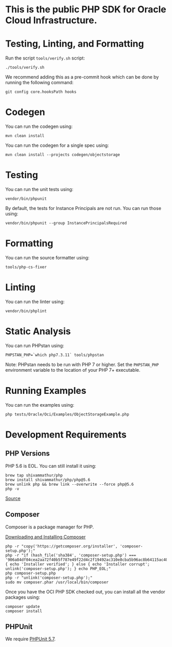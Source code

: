# This is the public PHP SDK for Oracle Cloud Infrastructure.

# Testing, Linting, and Formatting

Run the script `tools/verify.sh` script:

```
./tools/verify.sh
```

We recommend adding this as a pre-commit hook which can be done by running the following command:

```
git config core.hooksPath hooks
```

# Codegen

You can run the codegen using:

```
mvn clean install
```

You can run the codegen for a single spec using:

```
mvn clean install --projects codegen/objectstorage
```


# Testing

You can run the unit tests using:

```
vendor/bin/phpunit
```

By default, the tests for Instance Principals are not run. You can run those using:

```
vendor/bin/phpunit --group InstancePrincipalsRequired
```


# Formatting

You can run the source formatter using:

```
tools/php-cs-fixer
```


# Linting

You can run the linter using:

```
vendor/bin/phplint
```

# Static Analysis

You can run PHPstan using:

```
PHPSTAN_PHP=`which php7.3.11` tools/phpstan
```

Note: PHPstan needs to be run with PHP 7 or higher. Set the `PHPSTAN_PHP` environment variable to the location of your PHP 7+ executable.


# Running Examples

You can run the examples using:

```
php tests/Oracle/Oci/Examples/ObjectStorageExample.php
```

# Development Requirements

## PHP Versions

PHP 5.6 is EOL. You can still install it using:

```
brew tap shivammathur/php
brew install shivammathur/php/php@5.6
brew unlink php && brew link --overwrite --force php@5.6
php -v
```

[Source](https://getgrav.org/blog/macos-bigsur-apache-multiple-php-versions)

## Composer

Composer is a package manager for PHP.

[Downloading and Installing Composer](https://getcomposer.org/download/)

```
php -r "copy('https://getcomposer.org/installer', 'composer-setup.php');"
php -r "if (hash_file('sha384', 'composer-setup.php') === '906a84df04cea2aa72f40b5f787e49f22d4c2f19492ac310e8cba5b96ac8b64115ac402c8cd292b8a03482574915d1a8') { echo 'Installer verified'; } else { echo 'Installer corrupt'; unlink('composer-setup.php'); } echo PHP_EOL;"
php composer-setup.php
php -r "unlink('composer-setup.php');"
sudo mv composer.phar /usr/local/bin/composer
```

Once you have the OCI PHP SDK checked out, you can install all the vendor packages using:

```
composer update
composer install
```

## PHPUnit

We require [PHPUnit 5.7](https://phpunit.de/manual/5.7/en/installation.html).
